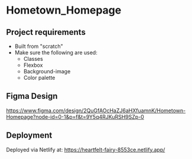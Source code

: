 # Hometown_Homepage

## Project requirements
- Built from "scratch"
- Make sure the following are used:
    - Classes
    - Flexbox
    - Background-image
    - Color palette

## Figma Design
https://www.figma.com/design/2QuGfAOcHaZJ6aHXfuamnK/Hometown-Homepage?node-id=0-1&p=f&t=9Y5q4RJKuRSH9SZp-0

## Deployment
Deployed via Netlify at:
https://heartfelt-fairy-8553ce.netlify.app/